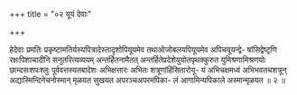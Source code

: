 +++
title = "०२ यूयं देवाः"

+++

हेदेवाः प्रमतिः प्रकृष्टामतिर्यस्यपित्रादेस्तादृशोपियूयमेव तथाओजोबलयपियूयमेव अपिचयूयन्द्वे- षांसिद्वेष्टृणि रक्षःपिशाचादीनि सनुतरित्यव्ययम् अन्तर्हितनामैतत् अन्तर्हितेप्रदेशेयुयोतपृथक्कुरुत युमिश्रणामिश्रणयोः छान्दसःशपःश्लुः पूर्ववत्तस्यतबादेशः अभिक्षत्तारः अभितः शत्रूणांहिंसितारोयू- यं अभिचक्षमध्वं अभिभवतचशत्रून् अद्यास्मिन्दिनेचनोस्मान् मृळयत सुखयत अपरञ्चअपरमपिका- लं आगामिन्यपिकाले अस्मान्मृळयत ॥ २ ॥